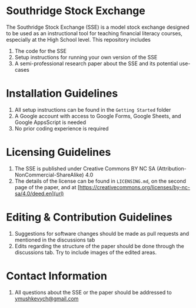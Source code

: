 # Southridge Stock Exchange
The Southridge Stock Exchange (SSE) is a model stock exchange designed to be used as an instructional tool for teaching financial literacy courses, especially at the High School level. 
This repository includes 
1. The code for the SSE
2. Setup instructions for running your own version of the SSE
3. A semi-professional research paper about the SSE and its potential use-cases

# Installation Guidelines
1. All setup instructions can be found in the `Getting Started` folder
2. A Google account with access to Google Forms, Google Sheets, and Google AppsScript is needed
3. No prior coding experience is required

# Licensing Guidelines
1. The SSE is published under Creative Commons BY NC SA (Attribution-NonCommercial-ShareAlike) 4.0
2. The details of the license can be found in `LICENSING.md`, on the second page of the paper, and at [https://creativecommons.org/licenses/by-nc-sa/4.0/deed.en](url)

# Editing & Contribution Guidelines
1. Suggestions for software changes should be made as pull requests and mentioned in the discussions tab
2. Edits regarding the structure of the paper should be done through the discussions tab. Try to include images of the edited areas.

# Contact Information
1. All questions about the SSE or the paper should be addressed to ymushkevych@gmail.com
